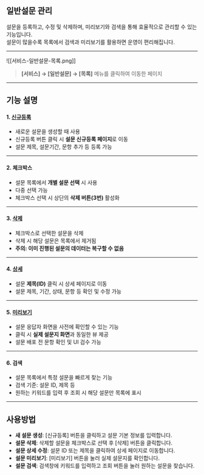 ## 일반설문 관리

설문을 등록하고, 수정 및 삭제하며, 미리보기와 검색을 통해 효율적으로 관리할 수 있는 기능입니다.  
설문이 많을수록 목록에서 검색과 미리보기를 활용하면 운영이 편리해집니다.  

***
![[서비스-일반설문-목록.png]]

> **[서비스] → [일반설문] → [목록]** 메뉴를 클릭하여 이동한 페이지  

***

## 기능 설명

#### 1. [신규등록](일반설문-신규등록.md)
- 새로운 설문을 생성할 때 사용
- 신규등록 버튼 클릭 시 **설문 신규등록 페이지**로 이동
- 설문 제목, 설문기간, 문항 추가 등 등록 가능

***

#### 2. 체크박스
- 설문 목록에서 **개별 설문 선택** 시 사용
- 다중 선택 가능
- 체크박스 선택 시 상단의 **삭제 버튼(3번)** 활성화

***

#### 3. [삭제](일반설문-삭제.md)
- 체크박스로 선택한 설문을 삭제
- 삭제 시 해당 설문은 목록에서 제거됨
- **주의: 이미 진행된 설문의 데이터는 복구할 수 없음**

***

#### 4. [상세](일반설문-상세.md)
- 설문 **제목(ID)** 클릭 시 상세 페이지로 이동
- 설문 제목, 기간, 상태, 문항 등 확인 및 수정 가능

***

#### 5. [미리보기](일반설문-미리보기.md)
- 설문 응답자 화면을 사전에 확인할 수 있는 기능
- 클릭 시 **실제 설문지 화면**과 동일한 뷰 제공
- 설문 배포 전 문항 확인 및 UI 검수 가능

***

#### 6. 검색
- 설문 목록에서 특정 설문을 빠르게 찾는 기능
- 검색 기준: 설문 ID, 제목 등
- 원하는 키워드를 입력 후 조회 시 해당 설문만 목록에 표시

***

## 사용방법
- **새 설문 생성**: [신규등록] 버튼을 클릭하고 설문 기본 정보를 입력합니다.  
- **설문 삭제**: 삭제할 설문을 체크박스로 선택 후 [삭제] 버튼을 클릭합니다.  
- **설문 상세 수정**: 설문 ID 또는 제목을 클릭하여 상세 페이지로 이동합니다.  
- **설문 미리보기**: [미리보기] 버튼을 눌러 실제 설문지를 확인합니다.  
- **설문 검색**: 검색창에 키워드를 입력하고 조회 버튼을 눌러 원하는 설문을 찾습니다.  

